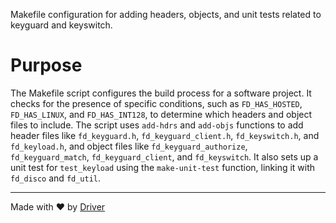 <!--------------------------------------------------------------------------------->
<!-- IMPORTANT: This file is auto-generated by Driver (https://driver.ai). -------->
<!-- Manual edits may be overwritten on future commits. --------------------------->
<!--------------------------------------------------------------------------------->

Makefile configuration for adding headers, objects, and unit tests related to keyguard and keyswitch.

# Purpose
The Makefile script configures the build process for a software project. It checks for the presence of specific conditions, such as `FD_HAS_HOSTED`, `FD_HAS_LINUX`, and `FD_HAS_INT128`, to determine which headers and object files to include. The script uses `add-hdrs` and `add-objs` functions to add header files like `fd_keyguard.h`, `fd_keyguard_client.h`, `fd_keyswitch.h`, and `fd_keyload.h`, and object files like `fd_keyguard_authorize`, `fd_keyguard_match`, `fd_keyguard_client`, and `fd_keyswitch`. It also sets up a unit test for `test_keyload` using the `make-unit-test` function, linking it with `fd_disco` and `fd_util`.

---
Made with ❤️ by [Driver](https://www.driver.ai/)